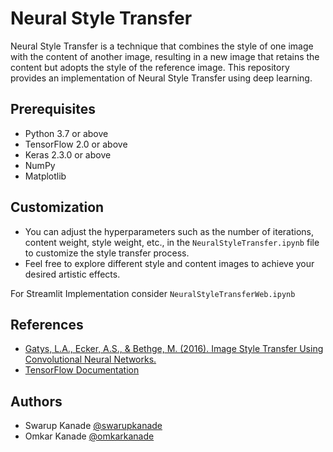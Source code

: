 # Neural Style Transfer
Neural Style Transfer is a technique that combines the style of one image with the content of another image, resulting in a new image that retains the content but adopts the style of the reference image. This repository provides an implementation of Neural Style Transfer using deep learning.

## Prerequisites
- Python 3.7 or above
- TensorFlow 2.0 or above
- Keras 2.3.0 or above
- NumPy
- Matplotlib

## Customization
- You can adjust the hyperparameters such as the number of iterations, content weight, style weight, etc., in the `NeuralStyleTransfer.ipynb` file to customize the style transfer process.
- Feel free to explore different style and content images to achieve your desired artistic effects.

For Streamlit Implementation consider `NeuralStyleTransferWeb.ipynb`

## References
- [Gatys, L.A., Ecker, A.S., & Bethge, M. (2016). Image Style Transfer Using Convolutional Neural Networks.](https://arxiv.org/abs/1508.06576)
- [TensorFlow Documentation](https://www.tensorflow.org/tutorials/generative/style_transfer)

## Authors
- Swarup Kanade [@swarupkanade](https://www.github.com/swarupkanade)
- Omkar Kanade [@omkarkanade](https://www.github.com/omkarkanade)
